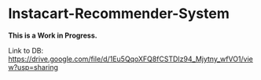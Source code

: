 # Instacart-Recommender-System

**This is a Work in Progress.**

Link to DB: https://drive.google.com/file/d/1Eu5QqoXFQ8fCSTDIz94_Mjytny_wfVO1/view?usp=sharing
